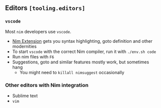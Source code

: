 ## Editors `[tooling.editors]`

### `vscode`

Most `nim` developers use `vscode`.

* [Nim Extension](https://marketplace.visualstudio.com/items?itemName=NimLang.nimlang) gets you syntax highlighting, goto definition and other modernities
* To start `vscode` with the correct Nim compiler, run it with `./env.sh code`
* Run nim files with `F6`
* Suggestions, goto and similar features mostly work, but sometimes hang
  * You might need to `killall nimsuggest` occasionally

### Other editors with Nim integration

* Sublime text
* `vim`
